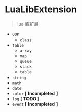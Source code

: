 # LuaLibExtension
> lua 库扩展

- `OOP`
  - `class`
- `table`
  - `array`
  - `map`
  - `queue`
  - `stack`
  - `table`
- `string`
- `math`
- `date`
- `color` **[ Incompleted ]**
- `log` **[ TODO ]**
- `event` **[ Incompleted ]**
